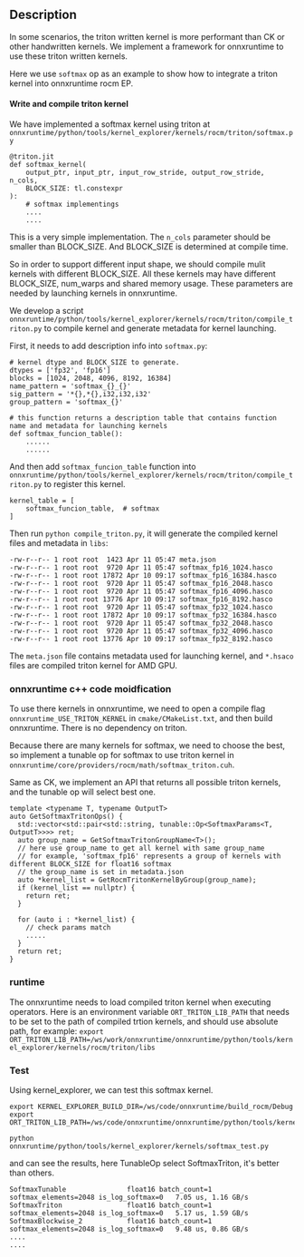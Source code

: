 ## Description
In some scenarios, the triton written kernel is more performant than CK or other handwritten kernels. We implement a framework for onnxruntime to use these triton written kernels.

Here we use `softmax` op as an example to show how to integrate a triton kernel into onnxruntime rocm EP.

#### Write and compile triton kernel
We have implemented a softmax kernel using triton at `onnxruntime/python/tools/kernel_explorer/kernels/rocm/triton/softmax.py`

```
@triton.jit
def softmax_kernel(
    output_ptr, input_ptr, input_row_stride, output_row_stride, n_cols,
    BLOCK_SIZE: tl.constexpr
):
    # softmax implementings
    ....
    ....
```
This is a very simple implementation. The `n_cols` parameter should be smaller than BLOCK_SIZE. And BLOCK_SIZE is determined at compile time.

So in order to support different input shape, we should compile mulit kernels with different BLOCK_SIZE. All these kernels may have different BLOCK_SIZE, num_warps and shared memory usage. These parameters are needed by launching kernels in onnxruntime.

We develop a script `onnxruntime/python/tools/kernel_explorer/kernels/rocm/triton/compile_triton.py` to compile kernel and generate metadata for kernel launching.

First, it needs to add description info into `softmax.py`:
```
# kernel dtype and BLOCK_SIZE to generate.
dtypes = ['fp32', 'fp16']
blocks = [1024, 2048, 4096, 8192, 16384]
name_pattern = 'softmax_{}_{}'
sig_pattern = '*{},*{},i32,i32,i32'
group_pattern = 'softmax_{}'

# this function returns a description table that contains function name and metadata for launching kernels
def softmax_funcion_table():
    ......
    ......
```

And then add `softmax_funcion_table` function into  `onnxruntime/python/tools/kernel_explorer/kernels/rocm/triton/compile_triton.py` to register this kernel.
```
kernel_table = [
    softmax_funcion_table,  # softmax
]
```
Then run `python compile_triton.py`, it will generate the compiled kernel files and metadata in `libs`:

```
-rw-r--r-- 1 root root  1423 Apr 11 05:47 meta.json
-rw-r--r-- 1 root root  9720 Apr 11 05:47 softmax_fp16_1024.hasco
-rw-r--r-- 1 root root 17872 Apr 10 09:17 softmax_fp16_16384.hasco
-rw-r--r-- 1 root root  9720 Apr 11 05:47 softmax_fp16_2048.hasco
-rw-r--r-- 1 root root  9720 Apr 11 05:47 softmax_fp16_4096.hasco
-rw-r--r-- 1 root root 13776 Apr 10 09:17 softmax_fp16_8192.hasco
-rw-r--r-- 1 root root  9720 Apr 11 05:47 softmax_fp32_1024.hasco
-rw-r--r-- 1 root root 17872 Apr 10 09:17 softmax_fp32_16384.hasco
-rw-r--r-- 1 root root  9720 Apr 11 05:47 softmax_fp32_2048.hasco
-rw-r--r-- 1 root root  9720 Apr 11 05:47 softmax_fp32_4096.hasco
-rw-r--r-- 1 root root 13776 Apr 10 09:17 softmax_fp32_8192.hasco
```
The `meta.json` file contains metadata used for launching kernel, and `*.hsaco` files are compiled triton kernel for AMD GPU.

### onnxruntime c++ code moidfication
To use there kernels in onnxruntime, we need to open a compile flag `onnxruntime_USE_TRITON_KERNEL` in `cmake/CMakeList.txt`, and then build onnxruntime.
There is no dependency on triton.

Because there are many kernels for softmax, we need to choose the best, so implement a tunable op for softmax to use triton kernel in `onnxruntime/core/providers/rocm/math/softmax_triton.cuh`.

Same as CK, we implement an API that returns all possible triton kernels, and the tunable op will select best one.
```
template <typename T, typename OutputT>
auto GetSoftmaxTritonOps() {
  std::vector<std::pair<std::string, tunable::Op<SoftmaxParams<T, OutputT>>>> ret;
  auto group_name = GetSoftmaxTritonGroupName<T>();
  // here use group_name to get all kernel with same group_name
  // for example, 'softmax_fp16' represents a group of kernels with different BLOCK_SIZE for float16 softmax
  // the group_name is set in metadata.json
  auto *kernel_list = GetRocmTritonKernelByGroup(group_name);
  if (kernel_list == nullptr) {
    return ret;
  }

  for (auto i : *kernel_list) {
    // check params match
    .....
  }
  return ret;
}
```
### runtime
The onnxruntime needs to load compiled triton kernel when executing operators.
Here is an environment variable `ORT_TRITON_LIB_PATH` that needs to be set to the path of compiled trtion kernels, and should use absolute path, for example:
`export ORT_TRITON_LIB_PATH=/ws/work/onnxruntime/onnxruntime/python/tools/kernel_explorer/kernels/rocm/triton/libs`

### Test
Using kernel_explorer, we can test this softmax kernel.
```
export KERNEL_EXPLORER_BUILD_DIR=/ws/code/onnxruntime/build_rocm/Debug
export ORT_TRITON_LIB_PATH=/ws/code/onnxruntime/onnxruntime/python/tools/kernel_explorer/kernels/rocm/triton/libs

python onnxruntime/python/tools/kernel_explorer/kernels/softmax_test.py
```
and can see the results, here TunableOp select SoftmaxTriton, it's better than others.
```
SoftmaxTunable               float16 batch_count=1    softmax_elements=2048 is_log_softmax=0   7.05 us, 1.16 GB/s
SoftmaxTriton                float16 batch_count=1    softmax_elements=2048 is_log_softmax=0   5.17 us, 1.59 GB/s
SoftmaxBlockwise_2           float16 batch_count=1    softmax_elements=2048 is_log_softmax=0   9.48 us, 0.86 GB/s
....
....
```
